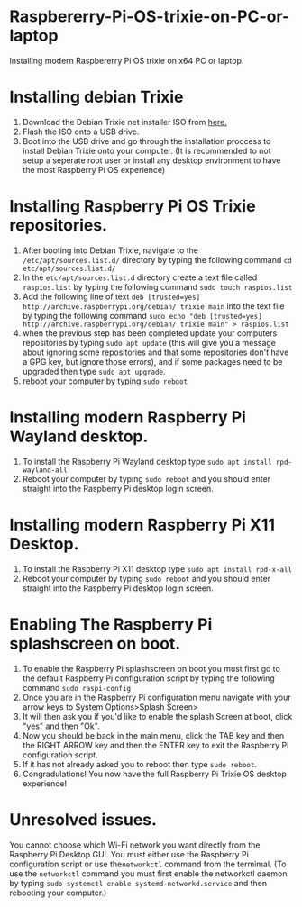 # Raspbererry-Pi-OS-trixie-on-PC-or-laptop
Installing modern Raspbererry Pi OS trixie on x64 PC or laptop.

# Installing debian Trixie
1. Download the Debian Trixie net installer ISO from [here.](https://www.debian.org/)
2. Flash the ISO onto a USB drive.
3. Boot into the USB drive and go through the installation proccess to install Debian Trixie onto your computer.
(It is recommended to not setup a seperate root user or install any desktop environment to have the most Raspberry Pi OS experience)
# Installing Raspberry Pi OS Trixie repositories.
1. After booting into Debian Trixie, navigate to the `/etc/apt/sources.list.d/` directory by typing the following command `cd etc/apt/sources.list.d/`
2. In the `etc/apt/sources.list.d` directory create a text file called `raspios.list` by typing the following command `sudo touch raspios.list`
3. Add the following line of text `deb [trusted=yes] http://archive.raspberrypi.org/debian/ trixie main` into the text file by typing the following command `sudo echo "deb [trusted=yes] http://archive.raspberrypi.org/debian/ trixie main" > raspios.list`
4. when the previous step has been completed update your computers repositories by typing `sudo apt update` (this will give you a message about ignoring some repositories and that some repositories don't have a GPG key, but ignore those errors), and if some packages need to be upgraded then type `sudo apt upgrade`.
5. reboot your computer by typing `sudo reboot`
# Installing modern Raspberry Pi Wayland desktop.
1. To install the Raspberry Pi Wayland desktop type `sudo apt install rpd-wayland-all`
2. Reboot your computer by typing `sudo reboot` and you should enter straight into the Raspberry Pi desktop login screen.
# Installing modern Raspberry Pi X11 Desktop.
1. To install the Raspberry Pi X11 desktop type `sudo apt install rpd-x-all`
2. Reboot your computer by typing `sudo reboot` and you should enter straight into the Raspberry Pi desktop login screen.
# Enabling The Raspberry Pi splashscreen on boot.
1. To enable the Raspberry Pi splashscreen on boot you must first go to the default Raspberry Pi configuration script by typing the following command `sudo raspi-config`
2. Once you are in the Raspberry Pi configuration menu navigate with your arrow keys to System Options>Splash Screen>
3. It will then ask you if you'd like to enable the splash Screen at boot, click "yes" and then "Ok".
4. Now you should be back in the main menu, click the TAB key and then the RIGHT ARROW key and then the ENTER key to exit the Raspberry Pi configuration script.
5. If it has not already asked you to reboot then type `sudo reboot`.
6. Congradulations! You now have the full Raspberry Pi Trixie OS desktop experience!
# Unresolved issues.
You cannot choose which Wi-Fi network you want directly from the Raspberry Pi Desktop GUI. You must either use the Raspberry Pi configuration script or use the`networkctl` command from the termimal.
(To use the `networkctl` command you must first enable the networkctl daemon by typing `sudo systemctl enable systemd-networkd.service` and then rebooting your computer.)
